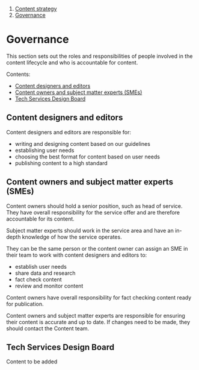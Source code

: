 1. [Content strategy](content-strategy)
2. [Governance](#)

# Governance

This section sets out the roles and responsibilities of people involved in the content lifecycle and who is accountable for content.

Contents:
- [Content designers and editors](#content-designers-and-editors)
- [Content owners and subject matter experts (SMEs)](#content-owners-and-subject-matter-experts-(smes))
- [Tech Services Design Board](#tech-services-design-board)

## Content designers and editors

Content designers and editors are responsible for:
- writing and designing content based on our guidelines
- establishing user needs
- choosing the best format for content based on user needs
- publishing content to a high standard

## Content owners and subject matter experts (SMEs)

Content owners should hold a senior position, such as head of service. They have overall responsibility for the service offer and are therefore accountable for its content.

Subject matter experts should work in the service area and have an in-depth knowledge of how the service operates.

They can be the same person or the content owner can assign an SME in their team to work with content designers and editors to:
- establish user needs
- share data and research
- fact check content
- review and monitor content

Content owners have overall responsibility for fact checking content ready for publication.

Content owners and subject matter experts are responsible for ensuring their content is accurate and up to date. If changes need to be made, they should contact the Content team.

## Tech Services Design Board

Content to be added
